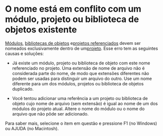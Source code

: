 
# O nome está em conflito com um módulo, projeto ou biblioteca de objetos existente

[Módulos](b8bdf64f-5920-1ae9-16d0-b26d09524a30.md), [bibliotecas de objetos](b8bdf64f-5920-1ae9-16d0-b26d09524a30.md) e[projetos referenciados](b8bdf64f-5920-1ae9-16d0-b26d09524a30.md) devem ser nomeados exclusivamente dentro de um[projeto](b8bdf64f-5920-1ae9-16d0-b26d09524a30.md). Esse erro tem as seguintes causas e soluções:



- Já existe um módulo, projeto ou biblioteca de objeto com este nome referenciado no projeto. Uma extensão de nome de arquivo não é considerada parte do nome, de modo que extensões diferentes não podem ser usadas para distinguir um arquivo do outro. Use um nome diferente para um dos módulos, projetos ou biblioteca de objetos duplicado.
    
- Você tentou adicionar uma referência a um projeto ou biblioteca de objeto cujo nome de arquivo (sem extensão) é igual ao nome de um dos módulos do projeto atual. Altere o nome do módulo ou o nome do arquivo que não pôde ser adicionado.
    

Para saber mais, selecione o item em questão e pressione F1 (no Windows) ou AJUDA (no Macintosh).
